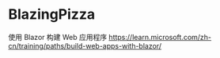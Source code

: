 # BlazingPizza
使用 Blazor 构建 Web 应用程序
https://learn.microsoft.com/zh-cn/training/paths/build-web-apps-with-blazor/